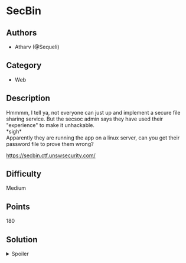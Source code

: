 # SecBin

## Authors

- Atharv (@Sequeli)

## Category

- Web

## Description

Hmmmm, I tell ya, not everyone can just up and implement a secure file sharing service. But the secsoc admin says they have used their "experience" to make it unhackable.  
\*sigh\*  
Apparently they are running the app on a linux server, can you get their password file to prove them wrong?

https://secbin.ctf.unswsecurity.com/

## Difficulty

Medium

## Points

180

## Solution

<details>
<summary>Spoiler</summary>

### Idea

Use LFI (Local File Inclusion) to get the /etc/passwd file from the server

### Walkthrough

As said earlier, the main idea in this challenge is to find understand the local file inclusion vulnerability.  
In essence, the way this works is that you ask the server serving (usually static) files for a file that you should not be able to access. The server then happily gives you said file, breaking _authorization_.

In this case, going to the link drops you into a file sharing service:

![secbin, in all its glory](./writeup-imgs/secbin.png)  
_yes, I have dark mode. no, my eyes are not being scorched during the challenge_

You're free to play around the website, I recommend you look at the page as just a general web exploitation. In this case, you should find a file called [upload.js](./public/scripts/upload.js), which is responsible for making the api call to the backend...

![upload.js making the api call](./writeup-imgs/uploadjs.png)  
_yeah, chrome added dark mode for the devtools, nice!_

Stripping off all the style changes made, we can see the code is basically:  
(I have left the failure case out here, since its not important)

```js
// making the fetch request...
fetch("/upload", {
  method: "POST",
  body: formData,
}).then(r => r.text())
  .then(res => {
    // success case
    let link = "https://" + window.location.hostname;
    link += res;
    console.log(link)
  }
});
```

The above code just makes a fetch request to the server when the form is submitted, and then when the server returns a result, it logs it to the console. Just from the variable name, you can guess that its probably some kind of a link that you get back from the server.  
**Note:** You didn't actually need to do this part, but it really helps if this was a harder challenge.

Next on the list is testing the site out! You upload a file, and if it is successful... (yes you need the file to be less than 2KB)

![file size less than 2KB](./writeup-imgs/filetoobig.png)  
_there is a smaaaal tooltip right above, yes_

![file size good](./writeup-imgs/filesuccess.png)
_and yes, I am using the source files to test_

...you should get a link to download it. On going to the link, you can see it gets downloaded as a text file.

Now that you know how the site works, you should think about how the site might be working. It takes a file from the user, and stores it somewhere. We can then request the file from the download link.  
Looks mostly normal. However, an interesting part is download link itself. Or to be specific, the name of the file.

- It seems as if the files are stored with a name very similar to the original filename,
- and then accessed for downloads by their filenames itself.
- Since there is no password functionality, and the files are meant to be shared, you only really need to know the name of the file to request it.

With that in mind, we can try accessing a file we never uploaded:

![cannot find this file](./writeup-imgs/filenotfound.png)

We couldn't access it. However, we don't know if the file exists on the server. What if we tried something that the challenge says might be on the server?  
In this case it is the `/etc/passwd` file, since the application runs on a linux server. But when we try that, we still get nothing

![cannot find this file](./writeup-imgs/nofile.png)

This is because its searching for the file in some kind of storage directory. So the actual path looks like:  
`/path/to/storage/directory/etc/passwd`  
which is again, a file that does not exist.

To get around this, we can use the `..` path, to go up a directory. Since we don't know how deep the path to storage directory is, we add a lot of `..`. This makes the path:  
`/path/to/storage/directory/../../../../../../../../../../etc/passwd`  
which linux will just interpret as `/etc/passwd`.

Now, trying this, we get:  
![success](./writeup-imgs/success.png)

This is called a local file inclusion vulnerability, which I would recommend you read about :)

#### Flag

```
NEWBIE{1m491n3_54y1N9_1T5_uH4x0r4bL3}
```

</details>
